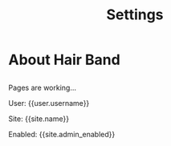 ﻿---
title: Settings
group: about
---
# About Hair Band

##
Pages are working...

User: {{user.username}}

Site: {{site.name}}

Enabled: {{site.admin_enabled}}
